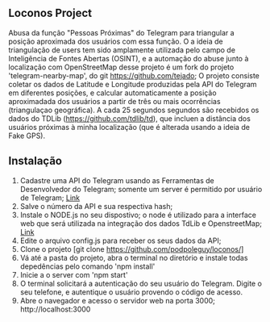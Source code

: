 ## Loconos Project

Abusa da função "Pessoas Próximas" do Telegram para triangular a posição aproximada dos usuários com essa função. O a ideia de triangulação de users tem sido amplamente utilizada pelo campo de Inteligência de Fontes Abertas (OSINT), e a automação do abuse junto à localização com OpenStreetMap desse projeto é um fork do projeto 'telegram-nearby-map', do git https://github.com/tejado;
O projeto consiste coletar os dados de Latitude e Longitude produzidas pela API do Telegram em diferentes posições, e calcular automaticamente a posição aproximadada dos usuários a partir de três ou mais ocorrências (triangulaçao geográfica). A cada 25 segundos segundos são recebidos os dados do TDLib (https://github.com/tdlib/td), que incluen a distância dos usuários próximas à minha localização (que é alterada usando a ideia de Fake GPS). 


## Instalação

1. Cadastre uma API do Telegram usando as Ferramentas de Desenvolvedor do Telegram; somente um server é permitido por usuário de Telegram; [Link](https://my.telegram.org) 
2. Salve o número da API e sua respectiva hash; 
3. Instale o NODE.js no seu dispostivo; o node é utilizado para a interface web que será utilizada na integração dos dados TdLib e OpenstreetMap; [Link](https://nodejs.org/en/download)
4. Edite o arquivo config.js para receber os seus dados da API;
5. Clone o projeto [git clone https://github.com/podpoleguy/loconos/]
6. Vá até a pasta do projeto, abra o terminal no diretório e instale todas depedências pelo comando 'npm install'
7. Inicie a o server com 'npm start'
8. O terminal solicitará a autenticação do seu usuário do Telegram. Digite o seu telefone, e autentique o usuário provendo o código de acesso.
9. Abre o navegador e acesso o servidor web na porta 3000; http://localhost:3000
